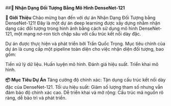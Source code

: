 ##**🎯 Nhận Dạng Đối Tượng Bằng Mô Hình DenseNet-121**

**🌟 Giới Thiệu**
Chào mừng bạn đến với dự án Nhận Dạng Đối Tượng bằng DenseNet-121! Đây là một dự án deep learning được xây dựng nhằm nhận dạng các đối tượng trong hình ảnh bằng cách sử dụng mô hình DenseNet-121, một mạng nơ-ron tích chập sâu với cấu trúc kết nối dày đặc.

Dự án được thực hiện và phát triển bởi Trần Quốc Trọng. Mục tiêu chính của dự án là cung cấp một pipeline toàn diện cho việc nhận diện đối tượng, bao gồm:

Tiền xử lý dữ liệu.
Huấn luyện mô hình.
Đánh giá hiệu suất.
Triển khai mô hình.

**📦 Mục Tiêu Dự Án**
Tăng cường độ chính xác: Tận dụng cấu trúc kết nối dày đặc của DenseNet-121.
Tối ưu hiệu suất: Giảm số lượng tham số nhưng vẫn đảm bảo độ chính xác cao.
Dễ triển khai và mở rộng: Cấu trúc mã nguồn rõ ràng, dễ bảo trì và phát triển.

